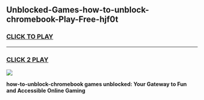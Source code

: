 
## Unblocked-Games-how-to-unblock-chromebook-Play-Free-hjf0t
<h3>
<a href="https://premium76.site?title=how-to-unblock-chromebook&ref=18A1">CLICK TO PLAY</a></h3>
<hr>

<h3>
<a href="https://premium76.site?title=how-to-unblock-chromebook&ref=18A1">CLICK 2 PLAY</a>
  
</h3>

<a href="https://premium76.site?title=how-to-unblock-chromebook&ref=18A1"><img src="https://clearcache.store/games.png"></a>


**how-to-unblock-chromebook games unblocked: Your Gateway to Fun and Accessible Online Gaming**
